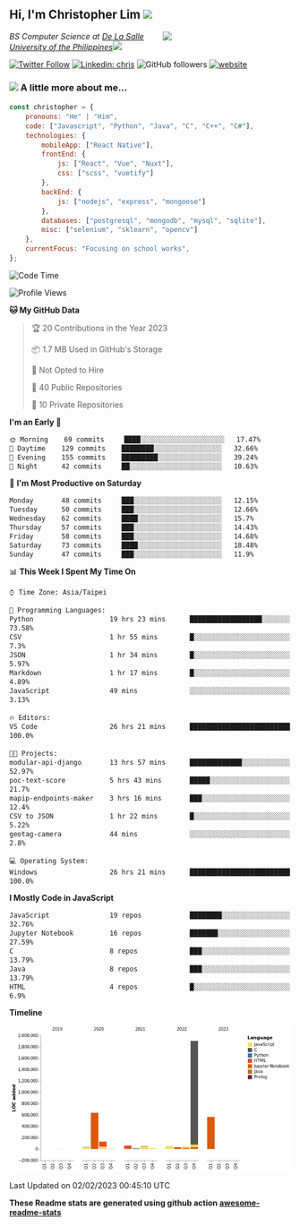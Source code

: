 <h2>Hi, I'm Christopher Lim <img src="https://media3.giphy.com/media/r3SVtaGUukD5V6UjzP/giphy.gif" width="50" /></h2>
<img align='right' src="https://media.giphy.com/media/M9gbBd9nbDrOTu1Mqx/giphy.gif" width="230">
<p><em>BS Computer Science at <a href="https://www.dlsu.edu.ph/">De La Salle University of the Philippines</a><img src="https://media.giphy.com/media/WUlplcMpOCEmTGBtBW/giphy.gif" width="30"> 
</em></p>

[![Twitter Follow](https://img.shields.io/twitter/follow/ClovesJL?label=Follow)](https://twitter.com/intent/follow?screen_name=ClovesJL)
[![Linkedin: chris](https://img.shields.io/badge/-chris-blue?style=flat-square&logo=Linkedin&logoColor=white&link=https://www.linkedin.com/in/christopher-lim-122831183/)](https://www.linkedin.com/in/christopher-lim-122831183/)
![GitHub followers](https://img.shields.io/github/followers/cc-visionary?label=Follow&style=social)
[![website](https://img.shields.io/badge/Website-46a2f1.svg?&style=flat-square&logo=Google-Chrome&logoColor=white&link=http://christopherlim.surge.sh/)](http://christopherlim.surge.sh/)

### <img src="https://media.giphy.com/media/VgCDAzcKvsR6OM0uWg/giphy.gif" width="50"> A little more about me...  

```javascript
const christopher = {
    pronouns: "He" | "Him",
    code: ["Javascript", "Python", "Java", "C", "C++", "C#"],
    technologies: {
        mobileApp: ["React Native"],
        frontEnd: {
            js: ["React", "Vue", "Nuxt"],
            css: ["scss", "vuetify"]
        },
        backEnd: {
            js: ["nodejs", "express", "mongoose"]
        },
        databases: ["postgresql", "mongodb", "mysql", "sqlite"],
        misc: ["selenium", "sklearn", "opencv"]
    },
    currentFocus: "Focusing on school works",
};
```

<!--START_SECTION:waka-->
![Code Time](http://img.shields.io/badge/Code%20Time-637%20hrs%2034%20mins-blue)

![Profile Views](http://img.shields.io/badge/Profile%20Views-9-blue)

**🐱 My GitHub Data** 

> 🏆 20 Contributions in the Year 2023
 > 
> 📦 1.7 MB Used in GitHub's Storage 
 > 
> 🚫 Not Opted to Hire
 > 
> 📜 40 Public Repositories 
 > 
> 🔑 10 Private Repositories  
 > 
**I'm an Early 🐤** 

```text
🌞 Morning    69 commits     ████░░░░░░░░░░░░░░░░░░░░░   17.47% 
🌆 Daytime    129 commits    ████████░░░░░░░░░░░░░░░░░   32.66% 
🌃 Evening    155 commits    █████████░░░░░░░░░░░░░░░░   39.24% 
🌙 Night      42 commits     ██░░░░░░░░░░░░░░░░░░░░░░░   10.63%

```
📅 **I'm Most Productive on Saturday** 

```text
Monday       48 commits     ███░░░░░░░░░░░░░░░░░░░░░░   12.15% 
Tuesday      50 commits     ███░░░░░░░░░░░░░░░░░░░░░░   12.66% 
Wednesday    62 commits     ████░░░░░░░░░░░░░░░░░░░░░   15.7% 
Thursday     57 commits     ███░░░░░░░░░░░░░░░░░░░░░░   14.43% 
Friday       58 commits     ███░░░░░░░░░░░░░░░░░░░░░░   14.68% 
Saturday     73 commits     ████░░░░░░░░░░░░░░░░░░░░░   18.48% 
Sunday       47 commits     ███░░░░░░░░░░░░░░░░░░░░░░   11.9%

```


📊 **This Week I Spent My Time On** 

```text
⌚︎ Time Zone: Asia/Taipei

💬 Programming Languages: 
Python                   19 hrs 23 mins      ██████████████████░░░░░░░   73.58% 
CSV                      1 hr 55 mins        █░░░░░░░░░░░░░░░░░░░░░░░░   7.3% 
JSON                     1 hr 34 mins        █░░░░░░░░░░░░░░░░░░░░░░░░   5.97% 
Markdown                 1 hr 17 mins        █░░░░░░░░░░░░░░░░░░░░░░░░   4.89% 
JavaScript               49 mins             ░░░░░░░░░░░░░░░░░░░░░░░░░   3.13%

🔥 Editors: 
VS Code                  26 hrs 21 mins      █████████████████████████   100.0%

🐱‍💻 Projects: 
modular-api-django       13 hrs 57 mins      █████████████░░░░░░░░░░░░   52.97% 
poc-text-score           5 hrs 43 mins       █████░░░░░░░░░░░░░░░░░░░░   21.7% 
mapip-endpoints-maker    3 hrs 16 mins       ███░░░░░░░░░░░░░░░░░░░░░░   12.4% 
CSV to JSON              1 hr 22 mins        █░░░░░░░░░░░░░░░░░░░░░░░░   5.22% 
geotag-camera            44 mins             ░░░░░░░░░░░░░░░░░░░░░░░░░   2.8%

💻 Operating System: 
Windows                  26 hrs 21 mins      █████████████████████████   100.0%

```

**I Mostly Code in JavaScript** 

```text
JavaScript               19 repos            ████████░░░░░░░░░░░░░░░░░   32.76% 
Jupyter Notebook         16 repos            ███████░░░░░░░░░░░░░░░░░░   27.59% 
C                        8 repos             ███░░░░░░░░░░░░░░░░░░░░░░   13.79% 
Java                     8 repos             ███░░░░░░░░░░░░░░░░░░░░░░   13.79% 
HTML                     4 repos             █░░░░░░░░░░░░░░░░░░░░░░░░   6.9%

```


**Timeline**

![Chart not found](https://raw.githubusercontent.com/cc-visionary/cc-visionary/master/charts/bar_graph.png) 


 Last Updated on 02/02/2023 00:45:10 UTC
<!--END_SECTION:waka-->

**These Readme stats are generated using github action [awesome-readme-stats](https://github.com/anmol098/waka-readme-stats)**
